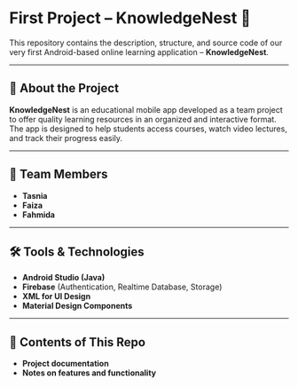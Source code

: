 # **First Project – KnowledgeNest 📱**

This repository contains the description, structure, and source code of our very first Android-based online learning application – **KnowledgeNest**.

---

## 📖 **About the Project**

**KnowledgeNest** is an educational mobile app developed as a team project to offer quality learning resources in an organized and interactive format.  
The app is designed to help students access courses, watch video lectures, and track their progress easily.

---

## 👥 **Team Members**

- **Tasnia**  
- **Faiza**  
- **Fahmida**

---

## 🛠️ **Tools & Technologies**

- **Android Studio (Java)**  
- **Firebase** (Authentication, Realtime Database, Storage)  
- **XML for UI Design**  
- **Material Design Components**

---

## 📂 **Contents of This Repo**

- **Project documentation**   
- **Notes on features and functionality**
